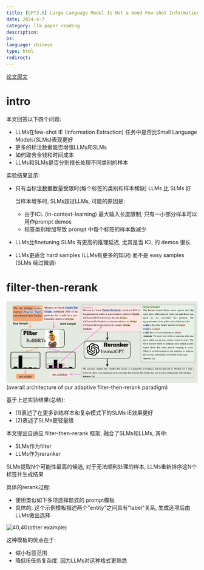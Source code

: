 ```yaml
---
title: [GPT3.5] Large Language Model Is Not a Good Few-shot Information Extractor, but a Good Reranker for Hard Samples!
date: 2024-4-7
category: llm paper reading
description:
ps:
language: chinese
type: html
redirect:
---
```


<a href="https://arxiv.org/pdf/2303.08559.pdf">论文原文</a>


# intro

本文回答以下四个问题:

- LLMs在few-shot IE (Information Extraction) 任务中是否比Small Language Models(SLMs)表现更好
- 更多的标注数据能否增强LLMs和SLMs
- 如何取舍金钱和时间成本
- LLMs和SLMs是否分别擅长处理不同类别的样本

实验结果显示:

- 只有当标注数据数量受限时(每个标签的类别和样本稀缺) LLMs 比 SLMs 好 

  当样本增多时, SLMs超过LLMs, 可能的原因是:

  - 由于ICL (in-context-learning) 最大输入长度限制, 只有一小部分样本可以用作prompt demos
  - 标签类别增加导致 prompt 中每个标签的样本数减少

- LLMs比finetuning SLMs 有更高的推理延迟, 尤其是当 ICL 的 demos 很长

- LLMs更适合 hard samples (LLMs有更多的知识) 而不是 easy samples (SLMs 经过微调)

# filter-then-rerank

![75](./pic/llmpost/ftr/framework.png)(overall architecture of our adaptive filter-then-rerank paradigm)

基于上述实验结果(总结):

- (1)表述了在更多训练样本和复杂模式下的SLMs IE效果更好
- (2)表述了SLMs更轻量级

本文提出自适应 filter-then-rerank 框架, 融合了SLMs和LLMs, 其中:

- SLMs作为filter
- LLMs作为reranker

SLMs提取N个可能性最高的候选, 对于无法顺利处理的样本, LLMs重新排序这N个标签并生成结果

具体的rerank过程:

- 使用类似如下多项选择题式的 prompt模板
- 具体的, 这个示例模板描述两个"entity"之间具有"label"关系, 生成选项后由LLMs做出选择

![40,40](./pic/llmpost/ftr/prompt_temp.png,./pic/llmpost/ftr/example.png)(other example)

这种模板的优点在于:

- 缩小标签范围
- 降低IE任务复杂度, 因为LLMs对这种格式更熟悉
